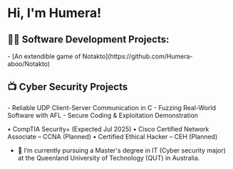 <h1>Hi, I'm Humera! </h1>

<h2>👨‍💻 Software Development Projects:</h2>
  - [An extendible game of Notakto](https://github.com/Humera-aboo/Notakto)


<h2>📺 Cyber Security Projects </h2>
  - Reliable UDP Client-Server Communication in C
  - Fuzzing Real-World Software with AFL
  - Secure Coding & Exploitation Demonstration

<!-- <h2>📺 Certifications </h2> */ -->
•	CompTIA Security+ (Expected Jul 2025)
•	Cisco Certified Network Associate – CCNA (Planned)
•	Certified Ethical Hacker – CEH (Planned)


- 🌱 I’m currently pursuing a Master's degree in IT (Cyber security major) at the Queenland University of Technology (QUT) in Australia.

